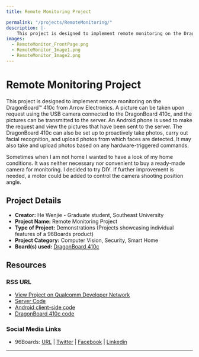 ```yaml
---
title: Remote Monitoring Project

permalink: "/projects/RemoteMonitoring/"
description: |-
    This project is designed to implement remote monitoring on the DragonBoard™ 410c from Arrow Electronics. A picture can be taken upon request using the USB camera connected to the DragonBoard 410c, and the pictures can be transmitted to the server. An Android phone is used to make the request and view the pictures that have been sent to the server. The DragonBoard 410c can also be set up to proactively take photos, carry out facial recognition, and upload photos from which faces are detected. It may also take and upload photos based on any hardware-triggered commands.
images:
  - RemoteMonitor_FrontPage.png
  - RemoteMonitor_Image1.png
  - RemoteMonitor_Image2.png
---
```

# Remote Monitoring Project

This project is designed to implement remote monitoring on the DragonBoard™ 410c from Arrow Electronics. A picture can be taken upon request using the USB camera connected to the DragonBoard 410c, and the pictures can be transmitted to the server. An Android phone is used to make the request and view the pictures that have been sent to the server. The DragonBoard 410c can also be set up to proactively take photos, carry out facial recognition, and upload photos from which faces are detected. It may also take and upload photos based on any hardware-triggered commands.

Sometimes when I am not home I wanted to have a look of my home conditions. It was neither necessary nor convenient to buy a ready-made camera for monitoring. I decided to try DIY. If further improvement is needed, a motor could be added to control the camera shooting position angle.

## Project Details

- **Creator:** He Wenjie - Graduate student, Southeast University
- **Project Name:** Remote Monitoring Project
- **Type of Project:** Demonstrations (Projects showcasing individual features of a 96Boards product)
- **Project Category:** Computer Vision, Security, Smart Home
- **Board(s) used:** [DragonBoard 410c](https://www.96boards.org/product/dragonboard410c/)

## Resources

### RSS URL

- [View Project on Qualcomm Developer Network](https://developer.qualcomm.com/project/remote-monitoring-project)
- [Server Code](https://github.com/starsight/hackathon/tree/master/Supervisor)
- [Android client-side code](https://github.com/starsight/hackathon/tree/master/android/Monitor)
- [DragonBoard 410c code](https://github.com/starsight/hackathon/tree/master/dragonBoard410c)

### Social Media Links

- 96Boards: [URL](https://www.96boards.org/) &#124; [Twitter](https://twitter.com/96boards) &#124; [Facebook](https://www.facebook.com/96Boards) &#124; [Linkedin](https://www.linkedin.com/showcase/6637095/)


***
